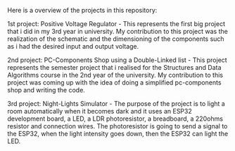 Here is a overview of the projects in this repository:

1st project: Positive Voltage Regulator - This represents the first big project that i did in my 3rd year in university. My contribution to this project was the realization of the schematic and the dimensioning of the components such as i had the desired input and output voltage.

2nd project: PC-Components Shop using a Double-Linked list - This project represents the semester project that i realised for the Structures and Data Algorithms course in the 2nd year of the university. My contribution to this project was coming up with the idea of doing a simplified pc-components shop and writing the code.

3rd project: Night-Lights Simulator - The purpose of the project is to light a room automatically when it becomes dark and it uses an ESP32 development board, a LED, a LDR photoresistor, a breadboard, a 220ohms resistor and connection wires. The photoresistor is going to send a signal to the ESP32, when the light intensity goes down, then the ESP32 can light the LED. 
